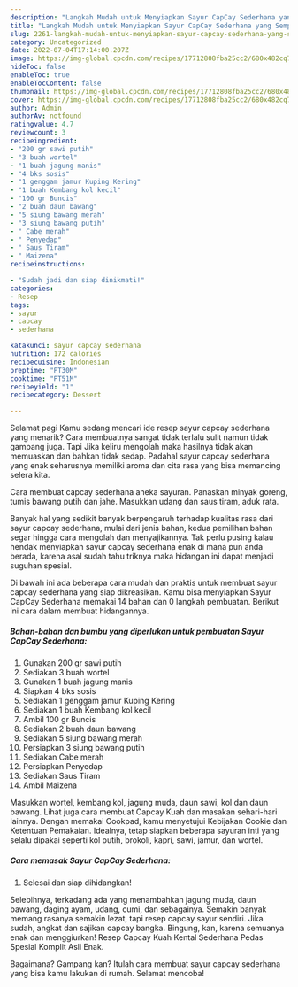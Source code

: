 ```yaml
---
description: "Langkah Mudah untuk Menyiapkan Sayur CapCay Sederhana yang Sempurna"
title: "Langkah Mudah untuk Menyiapkan Sayur CapCay Sederhana yang Sempurna"
slug: 2261-langkah-mudah-untuk-menyiapkan-sayur-capcay-sederhana-yang-sempurna
category: Uncategorized
date: 2022-07-04T17:14:00.207Z
image: https://img-global.cpcdn.com/recipes/17712808fba25cc2/680x482cq70/sayur-capcay-sederhana-foto-resep-utama.jpg
hideToc: false
enableToc: true
enableTocContent: false
thumbnail: https://img-global.cpcdn.com/recipes/17712808fba25cc2/680x482cq70/sayur-capcay-sederhana-foto-resep-utama.jpg
cover: https://img-global.cpcdn.com/recipes/17712808fba25cc2/680x482cq70/sayur-capcay-sederhana-foto-resep-utama.jpg
author: Admin
authorAv: notfound
ratingvalue: 4.7
reviewcount: 3
recipeingredient:
- "200 gr sawi putih"
- "3 buah wortel"
- "1 buah jagung manis"
- "4 bks sosis"
- "1 genggam jamur Kuping Kering"
- "1 buah Kembang kol kecil"
- "100 gr Buncis"
- "2 buah daun bawang"
- "5 siung bawang merah"
- "3 siung bawang putih"
- " Cabe merah"
- " Penyedap"
- " Saus Tiram"
- " Maizena"
recipeinstructions:

- "Sudah jadi dan siap dinikmati!"
categories:
- Resep
tags:
- sayur
- capcay
- sederhana

katakunci: sayur capcay sederhana 
nutrition: 172 calories
recipecuisine: Indonesian
preptime: "PT30M"
cooktime: "PT51M"
recipeyield: "1"
recipecategory: Dessert

---
```



Selamat pagi Kamu sedang mencari ide resep sayur capcay sederhana yang menarik? Cara membuatnya sangat tidak terlalu sulit namun tidak gampang juga. Tapi Jika keliru mengolah maka hasilnya tidak akan memuaskan dan bahkan tidak sedap. Padahal sayur capcay sederhana yang enak seharusnya memiliki aroma dan cita rasa yang bisa memancing selera kita.


Cara membuat capcay sederhana aneka sayuran. Panaskan minyak goreng, tumis bawang putih dan jahe. Masukkan udang dan saus tiram, aduk rata.

Banyak hal yang sedikit banyak berpengaruh terhadap kualitas rasa dari sayur capcay sederhana, mulai dari jenis bahan, kedua pemilihan bahan segar hingga cara mengolah dan menyajikannya. Tak perlu pusing kalau hendak menyiapkan sayur capcay sederhana enak di mana pun anda berada, karena asal sudah tahu triknya maka hidangan ini dapat menjadi suguhan spesial.


Di bawah ini ada beberapa cara mudah dan praktis untuk membuat sayur capcay sederhana yang siap dikreasikan. Kamu bisa menyiapkan Sayur CapCay Sederhana memakai 14 bahan dan 0 langkah pembuatan. Berikut ini cara dalam membuat hidangannya.

<!--inarticleads1-->

##### Bahan-bahan dan bumbu yang diperlukan untuk pembuatan Sayur CapCay Sederhana:

1. Gunakan 200 gr sawi putih
1. Sediakan 3 buah wortel
1. Gunakan 1 buah jagung manis
1. Siapkan 4 bks sosis
1. Sediakan 1 genggam jamur Kuping Kering
1. Sediakan 1 buah Kembang kol kecil
1. Ambil 100 gr Buncis
1. Sediakan 2 buah daun bawang
1. Sediakan 5 siung bawang merah
1. Persiapkan 3 siung bawang putih
1. Sediakan  Cabe merah
1. Persiapkan  Penyedap
1. Sediakan  Saus Tiram
1. Ambil  Maizena


Masukkan wortel, kembang kol, jagung muda, daun sawi, kol dan daun bawang. Lihat juga cara membuat Capcay Kuah dan masakan sehari-hari lainnya. Dengan memakai Cookpad, kamu menyetujui Kebijakan Cookie dan Ketentuan Pemakaian. Idealnya, tetap siapkan beberapa sayuran inti yang selalu dipakai seperti kol putih, brokoli, kapri, sawi, jamur, dan wortel. 

<!--inarticleads2-->

##### Cara memasak Sayur CapCay Sederhana:


1. Selesai dan siap dihidangkan!

Selebihnya, terkadang ada yang menambahkan jagung muda, daun bawang, daging ayam, udang, cumi, dan sebagainya. Semakin banyak memang rasanya semakin lezat, tapi resep capcay sayur sendiri. Jika sudah, angkat dan sajikan capcay bangka. Bingung, kan, karena semuanya enak dan menggiurkan! Resep Capcay Kuah Kental Sederhana Pedas Spesial Komplit Asli Enak. 

Bagaimana? Gampang kan? Itulah cara membuat sayur capcay sederhana yang bisa kamu lakukan di rumah. Selamat mencoba!
